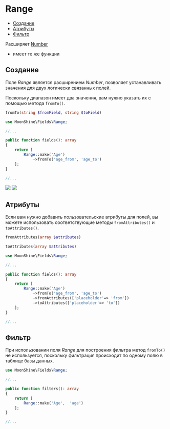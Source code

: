 # Range

- [Создание](#make)
- [Атрибуты](#attributes)
- [Фильтр](#filter)

Расширяет [Number](/docs/{{version}}/fields/number) 
* имеет те же функции

<a name="make"></a>
## Создание

Поле _Range_ является расширением _Number_, позволяет устанавливать значения для двух логически связанных полей.

Поскольку диапазон имеет два значения, вам нужно указать их с помощью метода `fromTo()`.

```php
fromTo(string $fromField, string $toField)
```

```php
use MoonShine\Fields\Range;

//...

public function fields(): array
{
    return [
        Range::make('Age')
            ->fromTo('age_from', 'age_to')
    ];
}

//...
```

![](https://raw.githubusercontent.com/moonshine-software/doc/2.x/resources/screenshots/range.png) ![](https://raw.githubusercontent.com/moonshine-software/doc/2.x/resources/screenshots/range_dark.png)

<a name="attributes"></a>
## Атрибуты

Если вам нужно добавить пользовательские атрибуты для полей, вы можете использовать соответствующие методы `fromAttributes()` и `toAttributes()`.

```php
fromAttributes(array $attributes)
```

```php
toAttributes(array $attributes)
```

```php
use MoonShine\Fields\Range;

//...

public function fields(): array
{
    return [
        Range::make('Age')
            ->fromTo('age_from', 'age_to')
            ->fromAttributes(['placeholder'=> 'from'])
            ->toAttributes(['placeholder'=> 'to'])
    ];
}

//...
```

<a name="filter"></a>
## Фильтр

При использовании поля _Range_ для построения фильтра метод `fromTo()` не используется, поскольку фильтрация происходит по одному полю в таблице базы данных.

```php
use MoonShine\Fields\Range;

//...

public function filters(): array
{
    return [
        Range::make('Age',  'age')
    ];
}

//...
```
